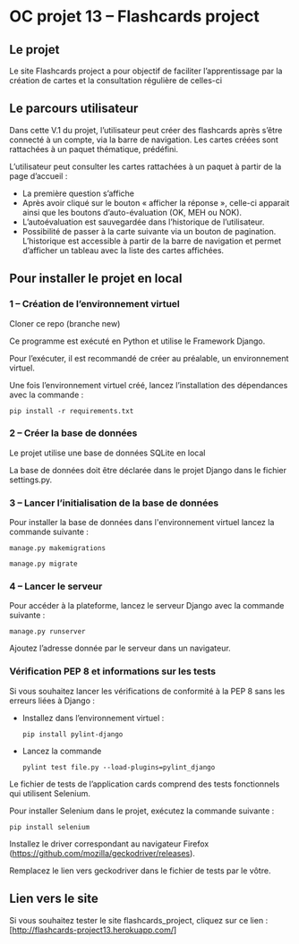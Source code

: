 # OC projet 13 – Flashcards project

## Le projet
Le site Flashcards project a pour objectif de faciliter l’apprentissage par la création de cartes et la consultation régulière de celles-ci 

## Le parcours utilisateur 
Dans cette V.1 du projet, l’utilisateur peut créer des flashcards après s’être connecté à un compte, via la barre de navigation. Les cartes créées sont rattachées à un paquet thématique, prédéfini. 

L’utilisateur peut consulter les cartes rattachées à un paquet à partir de la page d’accueil :
-	La première question s’affiche
-	Après avoir cliqué sur le bouton « afficher la réponse », celle-ci apparait ainsi que les boutons d’auto-évaluation (OK, MEH ou NOK). 
-	L’autoévaluation est sauvegardée dans l’historique de l’utilisateur. 
-	Possibilité de passer à la carte suivante via un bouton de pagination. 
L’historique est accessible à partir de la barre de navigation et permet d’afficher un tableau avec la liste des cartes affichées. 

## Pour installer le projet en local

### 1 – Création de l’environnement virtuel
Cloner ce repo (branche new)

Ce programme est exécuté en Python et utilise le Framework Django.

Pour l’exécuter, il est recommandé de créer au préalable, un environnement virtuel.

Une fois l’environnement virtuel créé, lancez l’installation des dépendances avec la commande :

	pip install -r requirements.txt

### 2 – Créer la base de données 
Le projet utilise une base de données SQLite en local

La base de données doit être déclarée dans le projet Django dans le fichier settings.py.

### 3 – Lancer l’initialisation de la base de données
Pour installer la base de données dans l'environnement virtuel lancez la commande suivante :

	manage.py makemigrations

	manage.py migrate

### 4 – Lancer le serveur
Pour accéder à la plateforme, lancez le serveur Django avec la commande suivante :
	
	manage.py runserver

Ajoutez l’adresse donnée par le serveur dans un navigateur.

### Vérification PEP 8 et informations sur les tests
Si vous souhaitez lancer les vérifications de conformité à la PEP 8 sans les erreurs liées à Django :
-	Installez dans l’environnement virtuel :
	
		pip install pylint-django
	
-	Lancez la commande
	
		pylint test file.py --load-plugins=pylint_django


Le fichier de tests de l’application cards comprend des tests fonctionnels qui utilisent Selenium.

Pour installer Selenium dans le projet, exécutez la commande suivante :

	pip install selenium

Installez le driver correspondant au navigateur Firefox (https://github.com/mozilla/geckodriver/releases).

Remplacez le lien vers geckodriver dans le fichier de tests par le vôtre.

## Lien vers le site
Si vous souhaitez tester le site flashcards_project, cliquez sur ce lien : [http://flashcards-project13.herokuapp.com/]


